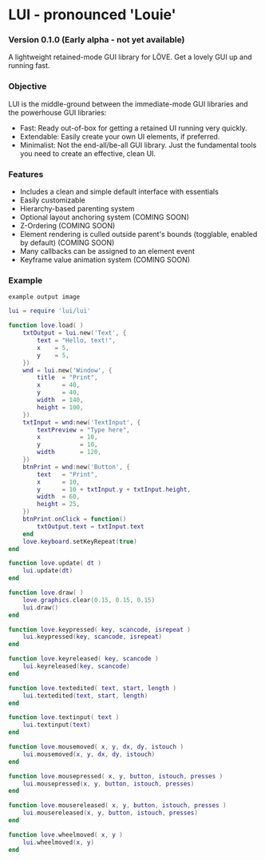 # LUI - pronounced 'Louie'
### Version 0.1.0 (Early alpha - not yet available)

A lightweight retained-mode GUI library for LÖVE. Get a lovely GUI up and running fast.


### Objective

LUI is the middle-ground between the immediate-mode GUI libraries and the powerhouse GUI libraries:

- Fast: Ready out-of-box for getting a retained UI running very quickly.
- Extendable: Easily create your own UI elements, if preferred.
- Minimalist: Not the end-all/be-all GUI library. Just the fundamental tools you need to create an effective, clean UI.


### Features

- Includes a clean and simple default interface with essentials
- Easily customizable
- Hierarchy-based parenting system
- Optional layout anchoring system (COMING SOON)
- Z-Ordering  (COMING SOON)
- Element rendering is culled outside parent's bounds (togglable, enabled by default) (COMING SOON)
- Many callbacks can be assigned to an element event
- Keyframe value animation system (COMING SOON)


### Example

`example output image`

```lua
lui = require 'lui/lui'

function love.load( )
	txtOutput = lui.new('Text', {
		text = "Hello, text!",
		x    = 5,
		y    = 5,
	})
	wnd = lui.new('Window', {
		title  = "Print",
		x      = 40,
		y      = 40,
		width  = 140,
		height = 100,
	})
	txtInput = wnd:new('TextInput', {
		textPreview = "Type here",
		x           = 10,
		y           = 10,
		width       = 120,
	})
	btnPrint = wnd:new('Button', {
		text   = "Print",
		x      = 10,
		y      = 10 + txtInput.y + txtInput.height,
		width  = 60,
		height = 25,
	})
	btnPrint.onClick = function()
		txtOutput.text = txtInput.text
	end
	love.keyboard.setKeyRepeat(true)
end

function love.update( dt )
	lui.update(dt)
end

function love.draw( )
	love.graphics.clear(0.15, 0.15, 0.15)
	lui.draw()
end

function love.keypressed( key, scancode, isrepeat )
	lui.keypressed(key, scancode, isrepeat)
end

function love.keyreleased( key, scancode )
	lui.keyreleased(key, scancode)
end

function love.textedited( text, start, length )
	lui.textedited(text, start, length)
end

function love.textinput( text )
	lui.textinput(text)
end

function love.mousemoved( x, y, dx, dy, istouch )
	lui.mousemoved(x, y, dx, dy, istouch)
end

function love.mousepressed( x, y, button, istouch, presses )
	lui.mousepressed(x, y, button, istouch, presses)
end

function love.mousereleased( x, y, button, istouch, presses )
	lui.mousereleased(x, y, button, istouch, presses)
end

function love.wheelmoved( x, y )
	lui.wheelmoved(x, y)
end
```
